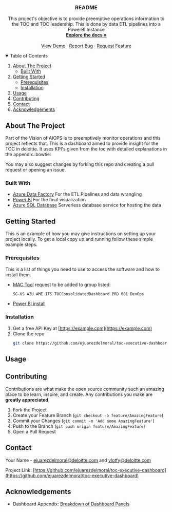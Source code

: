 <!--
*** I'm using markdown "reference style" links for readability.
*** Reference links are enclosed in brackets [ ] instead of parentheses ( ).
*** See the bottom of this document for the declaration of the reference variables
*** for contributors-url, forks-url, etc. This is an optional, concise syntax you may use.
*** https://www.markdownguide.org/basic-syntax/#reference-style-links
-->



<!-- PROJECT LOGO -->
<br />
<p align="center">
  <h3 align="center">README</h3>

  <p align="center">
    This project's objective is to provide preemptive operations information to the TOC and TOC leadership. This is done by data ETL pipelines into a PowerBI Instance
    <br />
    <a href="https://github.com/ejuarezdelmoral/toc-executive-dashboard"><strong>Explore the docs »</strong></a>
    <br />
    <br />
    <a href="https://github.com/ejuarezdelmoral/toc-executive-dashboard">View Demo</a>
    ·
    <a href="https://github.com/ejuarezdelmoral/toc-executive-dashboard/issues">Report Bug</a>
    ·
    <a href="https://github.com/ejuarezdelmoral/toc-executive-dashboard/issues">Request Feature</a>
  </p>
</p>



<!-- TABLE OF CONTENTS -->
<details open="open">
  <summary>Table of Contents</summary>
  <ol>
    <li>
      <a href="#about-the-project">About The Project</a>
      <ul>
        <li><a href="#built-with">Built With</a></li>
      </ul>
    </li>
    <li>
      <a href="#getting-started">Getting Started</a>
      <ul>
        <li><a href="#prerequisites">Prerequisites</a></li>
        <li><a href="#installation">Installation</a></li>
      </ul>
    </li>
    <li><a href="#usage">Usage</a></li>
    <li><a href="#contributing">Contributing</a></li>
    <li><a href="#contact">Contact</a></li>
    <li><a href="#acknowledgements">Acknowledgements</a></li>
  </ol>
</details>



<!-- ABOUT THE PROJECT -->
## About The Project 

Part of the Vision of AIOPS is to preemptively monitor operations and this project reflects that. This is a dashboard aimed to provide insight for the TOC in deloitte. It uses KPI's given from the toc with detailed explanations in the appendix.:bowtie:

You may also suggest changes by forking this repo and creating a pull request or opening an issue.

### Built With


* [Azure Data Factory](https://azure.microsoft.com/en-us/services/data-factory/) For the ETL Pipelines and data wrangling
* [Power BI](https://powerbi.microsoft.com/en-us/) For the final visualization
* [Azure SQL Database](https://azure.microsoft.com/en-us/products/azure-sql/database/) Serverless database service for hosting the data



<!-- GETTING STARTED -->
## Getting Started

This is an example of how you may give instructions on setting up your project locally.
To get a local copy up and running follow these simple example steps.

### Prerequisites

This is a list of things you need to use to access the software and how to install them.
* [MAC Tool](https://mac.us.deloitte.com/) request to be added to group listed:
  ```sh
  SG-US AZU AME ITS TOCConsolidatedDashboard PRD 001 DevOps
  ```
* [Power BI install](https://www.microsoft.com/en-us/download/details.aspx?id=58494)

### Installation

1. Get a free API Key at [https://example.com](https://example.com)
2. Clone the repo
   ```sh
   git clone https://github.com/ejuarezdelmoral/toc-executive-dashboard.git
   ```

<!-- USAGE EXAMPLES -->
## Usage

<!-- _For more examples, please refer to the [Documentation](https://example.com)_ -->

<!-- CONTRIBUTING -->
## Contributing

Contributions are what make the open source community such an amazing place to be learn, inspire, and create. Any contributions you make are **greatly appreciated**.

1. Fork the Project
2. Create your Feature Branch (`git checkout -b feature/AmazingFeature`)
3. Commit your Changes (`git commit -m 'Add some AmazingFeature'`)
4. Push to the Branch (`git push origin feature/AmazingFeature`)
5. Open a Pull Request

<!-- CONTACT -->
## Contact

Your Name - ejuarezdelmoral@deloitte.com and vlotfy@deloitte.com

Project Link: [https://github.com/ejuarezdelmoral/toc-executive-dashboard](https://github.com/ejuarezdelmoral/toc-executive-dashboard)



<!-- ACKNOWLEDGEMENTS -->
## Acknowledgements
* Dashboard Appendix: [Breakdown of Dashboard Panels](https://app.powerbi.com/groups/b35223bd-3fb5-4e76-8700-4a43a5e9f2a2/reports/771a3123-f0de-40a9-872e-877aa0f8ae55/ReportSection29b1779f02a0445d4084)




<!-- MARKDOWN LINKS & IMAGES -->
<!-- https://www.markdownguide.org/basic-syntax/#reference-style-links -->
[contributors-shield]: https://img.shields.io/github/contributors/othneildrew/Best-README-Template.svg?style=for-the-badge
[contributors-url]: https://github.com/othneildrew/Best-README-Template/graphs/contributors
[forks-shield]: https://img.shields.io/github/forks/othneildrew/Best-README-Template.svg?style=for-the-badge
[forks-url]: https://github.com/othneildrew/Best-README-Template/network/members
[stars-shield]: https://img.shields.io/github/stars/othneildrew/Best-README-Template.svg?style=for-the-badge
[stars-url]: https://github.com/othneildrew/Best-README-Template/stargazers
[issues-shield]: https://img.shields.io/github/issues/othneildrew/Best-README-Template.svg?style=for-the-badge
[issues-url]: https://github.com/othneildrew/Best-README-Template/issues
[license-shield]: https://img.shields.io/github/license/othneildrew/Best-README-Template.svg?style=for-the-badge
[license-url]: https://github.com/othneildrew/Best-README-Template/blob/master/LICENSE.txt
[linkedin-shield]: https://img.shields.io/badge/-LinkedIn-black.svg?style=for-the-badge&logo=linkedin&colorB=555
[linkedin-url]: https://linkedin.com/in/othneildrew
[product-screenshot]: images/screenshot.png
